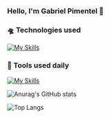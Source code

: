 ### Hello, I'm Gabriel Pimentel 👋


### 🛸 Technologies used 
[![My Skills](https://skillicons.dev/icons?i=php,laravel,html,css,js,jquery,mysql,postgres,linux,windows)](https://skillicons.dev)

### 🧰 Tools used daily 
[![My Skills](https://skillicons.dev/icons?i=phpstorm,docker,nginx,git,postman)](https://skillicons.dev)

![Anurag's GitHub stats](https://github-readme-stats.vercel.app/api?username=GblPimentel&show_icons=true&theme=radical)

![Top Langs](https://github-readme-stats.vercel.app/api/top-langs/?username=GblPimentel&size_weight=0.5&count_weight=0.5)
